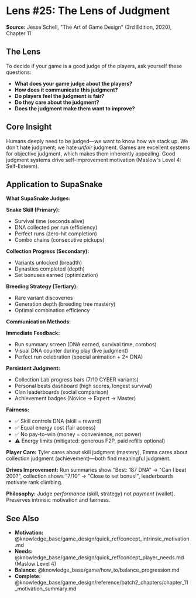 # Lens #25: The Lens of Judgment

**Source:** Jesse Schell, "The Art of Game Design" (3rd Edition, 2020), Chapter 11

## The Lens

To decide if your game is a good judge of the players, ask yourself these questions:

- **What does your game judge about the players?**
- **How does it communicate this judgment?**
- **Do players feel the judgment is fair?**
- **Do they care about the judgment?**
- **Does the judgment make them want to improve?**

## Core Insight

Humans deeply need to be judged—we want to know how we stack up. We don't hate judgment; we hate *unfair* judgment. Games are excellent systems for objective judgment, which makes them inherently appealing. Good judgment systems drive self-improvement motivation (Maslow's Level 4: Self-Esteem).

## Application to SupaSnake

**What SupaSnake Judges:**

**Snake Skill (Primary):**
- Survival time (seconds alive)
- DNA collected per run (efficiency)
- Perfect runs (zero-hit completion)
- Combo chains (consecutive pickups)

**Collection Progress (Secondary):**
- Variants unlocked (breadth)
- Dynasties completed (depth)
- Set bonuses earned (optimization)

**Breeding Strategy (Tertiary):**
- Rare variant discoveries
- Generation depth (breeding tree mastery)
- Optimal combination efficiency

**Communication Methods:**

**Immediate Feedback:**
- Run summary screen (DNA earned, survival time, combos)
- Visual DNA counter during play (live judgment)
- Perfect run celebration (special animation + 2× DNA)

**Persistent Judgment:**
- Collection Lab progress bars (7/10 CYBER variants)
- Personal bests dashboard (high scores, longest survival)
- Clan leaderboards (social comparison)
- Achievement badges (Novice → Expert → Master)

**Fairness:**
- ✅ Skill controls DNA (skill = reward)
- ✅ Equal energy cost (fair access)
- ✅ No pay-to-win (money = convenience, not power)
- ⚠️ Energy limits (mitigated: generous F2P, paid refills optional)

**Player Care:** Tyler cares about skill judgment (mastery), Emma cares about collection judgment (achievement)—both find meaningful judgment.

**Drives Improvement:** Run summaries show "Best: 187 DNA" → "Can I beat 200?", collection shows "7/10" → "Close to set bonus!", leaderboards motivate rank climbing.

**Philosophy:** Judge *performance* (skill, strategy) not *payment* (wallet). Preserves intrinsic motivation and fairness.

## See Also

- **Motivation:** @knowledge_base/game_design/quick_ref/concept_intrinsic_motivation.md
- **Needs:** @knowledge_base/game_design/quick_ref/concept_player_needs.md (Maslow Level 4)
- **Balance:** @knowledge_base/game/how_to/balance_progression.md
- **Complete:** @knowledge_base/game_design/reference/batch2_chapters/chapter_11_motivation_summary.md
